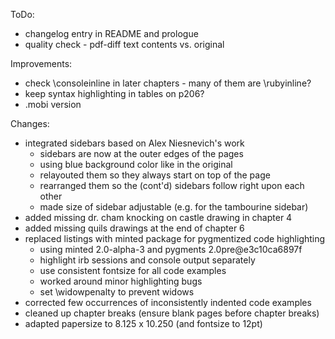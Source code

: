 

ToDo:
 
  * changelog entry in README and prologue
  * quality check - pdf-diff text contents vs. original

Improvements:

  * check \consoleinline in later chapters - many of them are \rubyinline?
  * keep syntax highlighting in tables on p206?
  * .mobi version

Changes:

  * integrated sidebars based on Alex Niesnevich's work
    - sidebars are now at the outer edges of the pages
    - using blue background color like in the original
    - relayouted them so they always start on top of the page
    - rearranged them so the (cont'd) sidebars follow right upon each other
    - made size of sidebar adjustable (e.g. for the tambourine sidebar)
  * added missing dr. cham knocking on castle drawing in chapter 4
  * added missing quils drawings at the end of chapter 6
  * replaced listings with minted package for pygmentized code highlighting
    - using minted 2.0-alpha-3 and pygments 2.0pre@e3c10ca6897f
    - highlight irb sessions and console output separately
    - use consistent fontsize for all code examples
    - worked around minor highlighting bugs
    - set \widowpenalty to prevent widows
  * corrected few occurrences of inconsistently indented code examples
  * cleaned up chapter breaks (ensure blank pages before chapter breaks) 
  * adapted papersize to 8.125 x 10.250 (and fontsize to 12pt)
